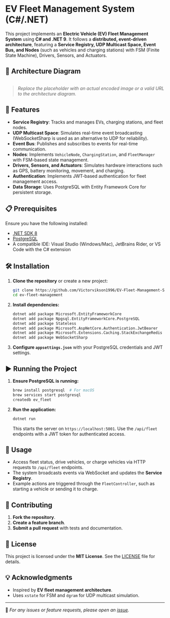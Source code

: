 # EV Fleet Management System (C#/.NET)

This project implements an **Electric Vehicle (EV) Fleet Management System** using **C# and .NET 9**. It follows a **distributed, event-driven architecture**, featuring a **Service Registry, UDP Multicast Space, Event Bus, and Nodes** (such as vehicles and charging stations) with FSM (Finite State Machine), Drivers, Sensors, and Actuators.

## 📌 Architecture Diagram

![EV Fleet Management Architecture](data:image/png;base64,iVBORw0KGgoAAAANSUhEUgAAAAEAAAABCAQAAAC1HAwCAAAAC0lEQVR42mNkYAAAAAYAAjCB0c8AAAAASUVORK5CYII=)

> _Replace the placeholder with an actual encoded image or a valid URL to the architecture diagram._

## 🚀 Features

- **Service Registry**: Tracks and manages EVs, charging stations, and fleet nodes.
- **UDP Multicast Space**: Simulates real-time event broadcasting (WebSocketSharp is used as an alternative to UDP for reliability).
- **Event Bus**: Publishes and subscribes to events for real-time communication.
- **Nodes**: Implements `VehicleNode`, `ChargingStation`, and `FleetManager` with FSM-based state management.
- **Drivers, Sensors, and Actuators**: Simulates hardware interactions such as GPS, battery monitoring, movement, and charging.
- **Authentication**: Implements JWT-based authentication for fleet management access.
- **Data Storage**: Uses PostgreSQL with Entity Framework Core for persistent storage.

## 📋 Prerequisites

Ensure you have the following installed:

- [.NET SDK 8](https://dotnet.microsoft.com/download/dotnet/9.0)
- [PostgreSQL](https://www.postgresql.org/download/)
- A compatible IDE: Visual Studio (Windows/Mac), JetBrains Rider, or VS Code with the C# extension

## 🛠 Installation

1. **Clone the repository** or create a new project:

   ```bash
   git clone https://github.com/Victorvikson1996/EV-Fleet-Management-System.git
   cd ev-fleet-management
   ```

2. **Install dependencies:**

   ```bash
   dotnet add package Microsoft.EntityFrameworkCore
   dotnet add package Npgsql.EntityFrameworkCore.PostgreSQL
   dotnet add package Stateless
   dotnet add package Microsoft.AspNetCore.Authentication.JwtBearer
   dotnet add package Microsoft.Extensions.Caching.StackExchangeRedis
   dotnet add package WebSocketSharp
   ```

3. **Configure `appsettings.json`** with your PostgreSQL credentials and JWT settings.

## ▶️ Running the Project

1. **Ensure PostgreSQL is running:**

   ```bash
   brew install postgresql  # For macOS
   brew services start postgresql
   createdb ev_fleet
   ```

2. **Run the application:**

   ```bash
   dotnet run
   ```

   This starts the server on `https://localhost:5001`. Use the `/api/fleet` endpoints with a JWT token for authenticated access.

## 📡 Usage

- Access fleet status, drive vehicles, or charge vehicles via HTTP requests to `/api/fleet` endpoints.
- The system broadcasts events via WebSocket and updates the **Service Registry**.
- Example actions are triggered through the `FleetController`, such as starting a vehicle or sending it to charge.

## 🤝 Contributing

1. **Fork the repository**.
2. **Create a feature branch**.
3. **Submit a pull request** with tests and documentation.

## 📜 License

This project is licensed under the **MIT License**. See the [LICENSE](LICENSE) file for details.

## 💡 Acknowledgments

- Inspired by **EV fleet management architecture**.
- Uses `xstate` for FSM and `dgram` for UDP multicast simulation.

---

🔗 _For any issues or feature requests, please open an [issue](https://github.com/Victorvikson1996/EV-Fleet-Management-System/issues)._
